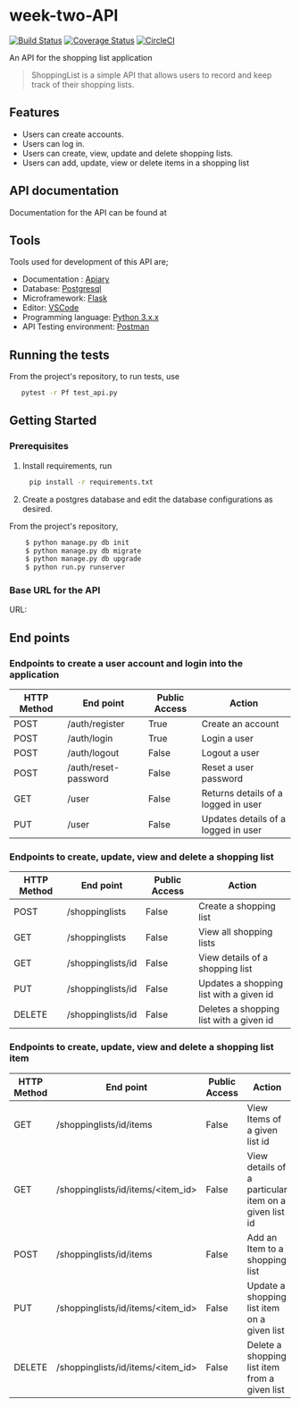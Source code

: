 # week-two-API
[![Build Status](https://travis-ci.org/daud1/week-two-API.png)](https://travis-ci.org/daud1/week-two-API)
[![Coverage Status](https://coveralls.io/repos/github/daud1/week-two-API/badge.svg?branch=master)](https://coveralls.io/github/daud1/week-two-API?branch=master)
[![CircleCI](https://circleci.com/gh/daud1/week-two-API/tree/master.svg?style=svg)](https://circleci.com/gh/daud1/week-two-API/tree/master)

An API for the shopping list application

> ShoppingList is a simple API that allows users to record and keep track of their shopping lists.

## Features
- Users can create accounts.
- Users can log in.
- Users can create, view, update and delete shopping lists. 
- Users can add, update, view or delete items in a shopping list

## API documentation

Documentation for the API can be found at 

## Tools
Tools used for development of this API are;
- Documentation : [Apiary](https://apiary.io/)
- Database: [Postgresql](https://www.postgresql.org)
- Microframework: [Flask](http://flask.pocoo.org/)
- Editor: [VSCode](https://code.visualstudio.com)
- Programming language: [Python 3.x.x](https://docs.python.org/3/)
- API Testing environment: [Postman](https://www.getpostman.com)

## Running the tests

From the project's repository, to run tests, use
```sh
   pytest -r Pf test_api.py 
 ``` 

## Getting Started
### Prerequisites
1. Install requirements, run 
```sh
     pip install -r requirements.txt
```
2. Create a postgres database and edit the database configurations as desired.

From the project's repository, 
```sh 
    $ python manage.py db init
    $ python manage.py db migrate
    $ python manage.py db upgrade
    $ python run.py runserver
 ```
### Base URL for the API
URL:

## End points
### Endpoints to create a user account and login into the application
HTTP Method|End point | Public Access|Action
-----------|----------|--------------|------
POST | /auth/register | True | Create an account
POST | /auth/login | True | Login a user
POST | /auth/logout | False | Logout a user
POST | /auth/reset-password | False | Reset a user password
GET | /user | False | Returns details of a logged in user
PUT | /user | False | Updates details of a logged in user
### Endpoints to create, update, view and delete a shopping list
HTTP Method|End point | Public Access|Action
-----------|----------|--------------|------
POST | /shoppinglists | False | Create a shopping list
GET | /shoppinglists | False | View all shopping lists
GET | /shoppinglists/id | False | View details of a shopping list
PUT | /shoppinglists/id | False | Updates a shopping list with a given id
DELETE | /shoppinglists/id | False | Deletes a shopping list with a given id
### Endpoints to create, update, view and delete a shopping list item
HTTP Method|End point | Public Access|Action
-----------|----------|--------------|------
GET | /shoppinglists/id/items | False | View Items of a given list id
GET | /shoppinglists/id/items/<item_id> | False | View details of a particular item on a given list id
POST | /shoppinglists/id/items | False | Add an Item to a shopping list
PUT | /shoppinglists/id/items/<item_id> | False | Update a shopping list item on a given list
DELETE | /shoppinglists/id/items/<item_id> | False | Delete a shopping list item from a given list
